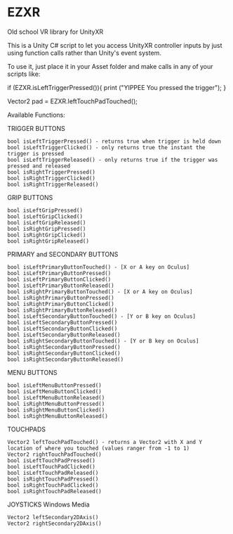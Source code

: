 # EZXR
Old school VR library for UnityXR

This is a Unity C# script to let you access UnityXR controller inputs by just using function calls rather than Unity's event system.

To use it, just place it in your Asset folder and make calls in any of your scripts like:


if (EZXR.isLeftTriggerPressed()){
    print ("YIPPEE You pressed the trigger");
}


Vector2 pad = EZXR.leftTouchPadTouched();

Available Functions:

TRIGGER BUTTONS

    bool isLeftTriggerPressed() - returns true when trigger is held down
    bool isLeftTriggerClicked() - only returns true the instant the trigger is pressed
    bool isLeftTriggerReleased() - only returns true if the trigger was pressed and released
    bool isRightTriggerPressed()
    bool isRightTriggerClicked()
    bool isRightTriggerReleased()
    
GRIP BUTTONS

    bool isLeftGripPressed()
    bool isLeftGripClicked()
    bool isLeftGripReleased()
    bool isRightGripPressed()
    bool isRightGripClicked()
    bool isRightGripReleased()
    
PRIMARY and SECONDARY BUTTONS

    bool isLeftPrimaryButtonTouched() - [X or A key on Oculus]
    bool isLeftPrimaryButtonPressed()
    bool isLeftPrimaryButtonClicked()
    bool isLeftPrimaryButtonReleased()
    bool isRightPrimaryButtonTouched() - [X or A key on Oculus]
    bool isRightPrimaryButtonPressed()
    bool isRightPrimaryButtonClicked()
    bool isRightPrimaryButtonReleased()
    bool isLeftSecondaryButtonTouched() - [Y or B key on Oculus]
    bool isLeftSecondaryButtonPressed()
    bool isLeftSecondaryButtonClicked()
    bool isLeftSecondaryButtonReleased()
    bool isRightSecondaryButtonTouched() - [Y or B key on Oculus]
    bool isRightSecondaryButtonPressed()
    bool isRightSecondaryButtonClicked()
    bool isRightSecondaryButtonReleased()
    
MENU BUTTONS

    bool isLeftMenuButtonPressed()
    bool isLeftMenuButtonClicked()
    bool isLeftMenuButtonReleased()
    bool isRightMenuButtonPressed()
    bool isRightMenuButtonClicked()
    bool isRightMenuButtonReleased()
    
TOUCHPADS

    Vector2 leftTouchPadTouched() - returns a Vector2 with X and Y location of where you touched (values ranger from -1 to 1)
    Vector2 rightTouchPadTouched()
    bool isLeftTouchPadPressed()
    bool isLeftTouchPadClicked()
    bool isLeftTouchPadReleased()
    bool isRightTouchPadPressed()
    bool isRightTouchPadClicked()
    bool isRightTouchPadReleased()
    
JOYSTICKS Windows Media

    Vector2 leftSecondary2DAxis()
    Vector2 rightSecondary2DAxis()
